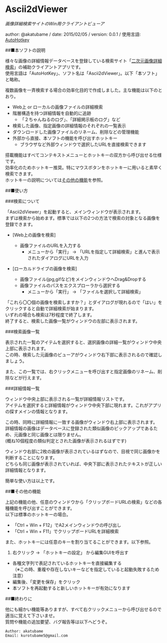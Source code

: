 # Ascii2dViewer
*画像詳細検索サイトのWin用クライアントビューア*

author: @akatubame
/ date: 2015/02/05
/ version: 0.0.1
/ 使用言語: [AutoHotkey](http://ahkwiki.net/Top)

##■本ソフトの説明

様々な画像の詳細情報データベースを登録している検索サイト「[二次元画像詳細検索](http://www.ascii2d.net/imagesearch)」の補助クライアントアプリです。  
使用言語は「AutoHotKey」、ソフト名は「Ascii2dViewer」。以下「本ソフト」と略称。

複数画像を一斉検索する場合の効率化目的で作成しました。主な機能は以下のとおり。

- Web上 or ローカルの画像ファイルの詳細検索
- 階層構造を持つ詳細情報を自動的に追跡
    - 「２ちゃんねるのログ」、「詳細掲示板のログ」など
- 検索した画像、指定画像の詳細情報のそれぞれの一覧表示
- ダウンロードした画像ファイルのリネーム、削除などの管理機能
- 外部から直接、本ソフトの機能を呼び出すホットキー
    - ブラウザなど外部ウィンドウで選択したURLを直接検索できます

搭載機能はすべてコンテキストメニューとホットキーの双方から呼び出せる仕様です。  
効率化のためホットキー推奨。特にマウスボタンをホットキーに用いると素早く検索できます。  
ホットキーの説明については[その他の機能](#other)を参照。

##■使い方

###検索について

「Ascii2dViewer」を起動すると、メインウィンドウが表示されます。  
まずは検索から始めます。標準では以下の2つの方法で検索の対象となる画像を登録できます。

- [Web上の画像を検索]  
    - 画像ファイルのURLを入力する
        - メニューから「実行」 → 「URLを指定して詳細検索」と進んで表示されたダイアログにURLを入力

- [ローカルドライブの画像を検索]  
    - 画像ファイル(jpg,gifなど)をメインウィンドウへDrag&Dropする  
    - 画像ファイルのパスをエクスプローラから選択する
        - メニューから「実行」 → 「ファイルを選択して詳細検索」
	
「これら〇〇個の画像を検索しますか？」とダイアログが現れるので「はい」をクリックすると自動で詳細検索が始まります。  
いずれの場合も検索は7秒程度で終了します。  
終了すると、検索した画像一覧がウィンドウの左部に表示されます。

###検索画像一覧

表示された一覧のアイテムを選択すると、選択画像の詳細一覧がウィンドウ中央上部に表示されます。  
この時、検索した元画像のビューアがウィンドウ右下部に表示されるので確認しましょう。  

また、この一覧では、右クリックメニューを呼び出すと指定画像のリネーム、削除などが行えます。

###詳細情報一覧

ウィンドウ中央上部に表示される一覧が詳細情報リストです。  
アイテムを選択すると詳細情報がウィンドウ中央下部に現れます。これがアプリの探すメインの情報となります。  

この時、同時に詳細情報に一致する画像がウィンドウ右上部に表示されます。  
詳細情報の画像はデータベースに登録された類似画像のピックアップであるため、元画像と同じ画像とは限りません。  
(概ね10個程度の類似判定とされた画像が表示されるはずです)  

ウィンドウ右部に2枚の画像が表示されているはずなので、目視で同じ画像かを判断することになります。  
どちらも同じ画像が表示されていれば、中央下部に表示されたテキストが正しい詳細情報となります。

簡単な使い方は以上です。


##■その他の機能<a name ="other">

上記の機能の他、任意のウィンドウから「クリップボードURLの検索」などの各種機能を呼び出すことができます。  
以下は標準のホットキーの場合。

- 「Ctrl + Win + F12」でA2メインウィンドウの呼び出し
- 「Ctrl + Win + F11」でクリップボードURLを詳細検索

また、ホットキーには任意のキーを割り当てることができます。以下参照。

1. 右クリック → 「ホットキーの設定」 から編集GUIを呼出す
* 各種文字列で表記されているホットキーを直接編集する  
	（※この時、重複や存在しないキーなどを指定していると起動失敗するため注意）
* 編集後、「変更を保存」をクリック
* 本ソフトを再起動すると新しいホットキーが有効になります

##■終わりに  

他にも細かい機能等ありますが、すべて右クリックメニューから呼び出せるので適当に覚えて下さいませ。  
質問や機能の追加要望、バグ報告等は以下へどうぞ。

	Author: akatubame  
	Email: kurotubame5@gmail.com
